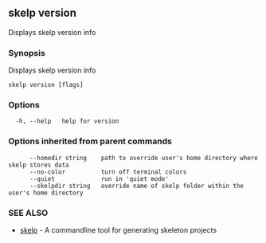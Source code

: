## skelp version

Displays skelp version info

### Synopsis


Displays skelp version info

```
skelp version [flags]
```

### Options

```
  -h, --help   help for version
```

### Options inherited from parent commands

```
      --homedir string    path to override user's home directory where skelp stores data
      --no-color          turn off terminal colors
      --quiet             run in 'quiet mode'
      --skelpdir string   override name of skelp folder within the user's home directory
```

### SEE ALSO
* [skelp](skelp.md)	 - A commandline tool for generating skeleton projects

